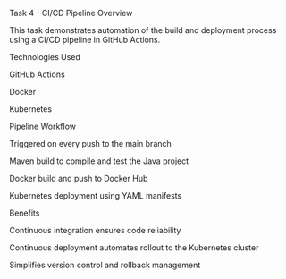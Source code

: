 Task 4 - CI/CD Pipeline
Overview

This task demonstrates automation of the build and deployment process using a CI/CD pipeline in GitHub Actions.

Technologies Used

GitHub Actions

Docker

Kubernetes

Pipeline Workflow

Triggered on every push to the main branch

Maven build to compile and test the Java project

Docker build and push to Docker Hub

Kubernetes deployment using YAML manifests

Benefits

Continuous integration ensures code reliability

Continuous deployment automates rollout to the Kubernetes cluster

Simplifies version control and rollback management
